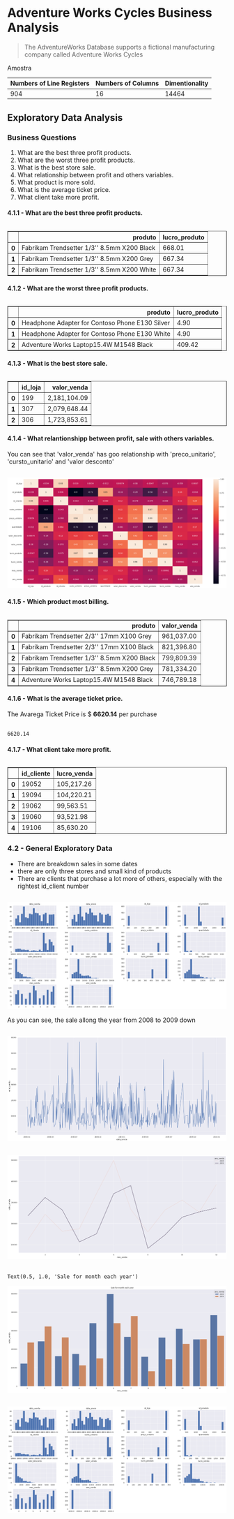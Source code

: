 # Adventure Works Cycles Business Analysis

> The AdventureWorks Database supports a fictional manufacturing company called Adventure Works Cycles

Amostra

|Numbers of Line Registers|Numbers of Columns|Dimentionality
|----|----|-----
|904 | 16 | 14464

## Exploratory Data Analysis

### Business Questions

1. What are the best three profit products.
2. What are the worst three profit products.
3. What is the best store sale.
4. What relationship between profit and others variables.
5. What product is more sold.
6. What is the average ticket price.
7. What client take more profit.

#### 4.1.1 - What are the best three profit products.


```python

```




<div>
<table border="1" class="dataframe">
  <thead>
    <tr style="text-align: right;">
      <th></th>
      <th>produto</th>
      <th>lucro_produto</th>
    </tr>
  </thead>
  <tbody>
    <tr>
      <th>0</th>
      <td>Fabrikam Trendsetter 1/3'' 8.5mm X200 Black</td>
      <td>668.01</td>
    </tr>
    <tr>
      <th>1</th>
      <td>Fabrikam Trendsetter 1/3'' 8.5mm X200 Grey</td>
      <td>667.34</td>
    </tr>
    <tr>
      <th>2</th>
      <td>Fabrikam Trendsetter 1/3'' 8.5mm X200 White</td>
      <td>667.34</td>
    </tr>
  </tbody>
</table>
</div>



#### 4.1.2 - What are the worst three profit products.


```python

```




<div>

<table border="1" class="dataframe">
  <thead>
    <tr style="text-align: right;">
      <th></th>
      <th>produto</th>
      <th>lucro_produto</th>
    </tr>
  </thead>
  <tbody>
    <tr>
      <th>0</th>
      <td>Headphone Adapter for Contoso Phone E130 Silver</td>
      <td>4.90</td>
    </tr>
    <tr>
      <th>1</th>
      <td>Headphone Adapter for Contoso Phone E130 White</td>
      <td>4.90</td>
    </tr>
    <tr>
      <th>2</th>
      <td>Adventure Works Laptop15.4W M1548 Black</td>
      <td>409.42</td>
    </tr>
  </tbody>
</table>
</div>



#### 4.1.3 - What is the best store sale.


```python

```




<div>
<table border="1" class="dataframe">
  <thead>
    <tr style="text-align: right;">
      <th></th>
      <th>id_loja</th>
      <th>valor_venda</th>
    </tr>
  </thead>
  <tbody>
    <tr>
      <th>0</th>
      <td>199</td>
      <td>2,181,104.09</td>
    </tr>
    <tr>
      <th>1</th>
      <td>307</td>
      <td>2,079,648.44</td>
    </tr>
    <tr>
      <th>2</th>
      <td>306</td>
      <td>1,723,853.61</td>
    </tr>
  </tbody>
</table>
</div>



#### 4.1.4 - What relantionshipp between profit, sale with others variables.

You can see that 'valor_venda' has goo relationship with 'preco_unitario', 'cursto_unitario' and 'valor desconto'


```python

```


    
![png](output_15_0.png)
    


#### 4.1.5 - Which product most billing.


```python

```




<div>

<table border="1" class="dataframe">
  <thead>
    <tr style="text-align: right;">
      <th></th>
      <th>produto</th>
      <th>valor_venda</th>
    </tr>
  </thead>
  <tbody>
    <tr>
      <th>0</th>
      <td>Fabrikam Trendsetter 2/3'' 17mm X100 Grey</td>
      <td>961,037.00</td>
    </tr>
    <tr>
      <th>1</th>
      <td>Fabrikam Trendsetter 2/3'' 17mm X100 Black</td>
      <td>821,396.80</td>
    </tr>
    <tr>
      <th>2</th>
      <td>Fabrikam Trendsetter 1/3'' 8.5mm X200 Black</td>
      <td>799,809.39</td>
    </tr>
    <tr>
      <th>3</th>
      <td>Fabrikam Trendsetter 1/3'' 8.5mm X200 Grey</td>
      <td>781,334.20</td>
    </tr>
    <tr>
      <th>4</th>
      <td>Adventure Works Laptop15.4W M1548 Black</td>
      <td>746,789.18</td>
    </tr>
  </tbody>
</table>
</div>



#### 4.1.6 - What is the average ticket price.

The Avarega Ticket Price is $ **6620.14** per purchase


```python

```




    6620.14



#### 4.1.7 - What client take more profit.


```python

```




<div>

<table border="1" class="dataframe">
  <thead>
    <tr style="text-align: right;">
      <th></th>
      <th>id_cliente</th>
      <th>lucro_venda</th>
    </tr>
  </thead>
  <tbody>
    <tr>
      <th>0</th>
      <td>19052</td>
      <td>105,217.26</td>
    </tr>
    <tr>
      <th>1</th>
      <td>19094</td>
      <td>104,220.21</td>
    </tr>
    <tr>
      <th>2</th>
      <td>19062</td>
      <td>99,563.51</td>
    </tr>
    <tr>
      <th>3</th>
      <td>19060</td>
      <td>93,521.98</td>
    </tr>
    <tr>
      <th>4</th>
      <td>19106</td>
      <td>85,630.20</td>
    </tr>
  </tbody>
</table>
</div>



### 4.2 - General Exploratory Data

- There are breakdown sales in some dates
- there are only three stores and small kind of products
- There are clients that purchase a lot more of others, especially with the rightest id_client number


```python

```


    
![png](output_25_0.png)
    


As you can see, the sale allong the year from 2008 to 2009 down


```python

```


    
![png](output_27_0.png)
    



```python

```


    
![png](output_28_0.png)
    



```python

```




    Text(0.5, 1.0, 'Sale for month each year')




    
![png](output_29_1.png)
    



```python

```


    
![png](output_30_0.png)
    


